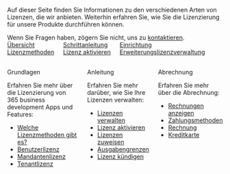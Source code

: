Auf dieser Seite finden Sie Informationen zu den verschiedenen Arten von Lizenzen, die wir anbieten. Weiterhin erfahren Sie, wie Sie die Lizenzierung für unsere Produkte durchführen können.

<div class="alert alert-info">
    <i class="fa-solid fa-lightbulb"></i> Wenn Sie Fragen haben, zögern Sie nicht, uns zu <a href="https://365businessdev.com/kontakt/" target="_blank">kontaktieren</a>.
</div>

<div class="columns">
   <div>
       <a href="license-methods/">
           <div>
               <div><i class="fa-duotone fa-map"></i></div>
               <div>&Uuml;bersicht</div>
               <div>Lizenzmethoden</div>
           </div>
       </a>
   </div>
   <div>
       <a href="license-management/activate-license/">
           <div>
               <div><i class="fa-duotone fa-ballot-check"></i></div>
               <div>Schrittanleitung</div>
               <div>Lizenz aktivieren</div>
           </div>
       </a>
   </div>
   <div>
       <a href="license-management/">
           <div>
               <div><i class="fa-duotone fa-book-open-cover"></i></div>
               <div>Einrichtung</div>
               <div>Erweiterungslizenzverwaltung</div>
           </div>
       </a>
   </div>
</div>

<div class="columns" style="margin-top: 30px;">
   <div>
        <span class="columns-title">Grundlagen</span>
        <p>
            Erfahren Sie mehr über die Lizenzierung von 365 business development Apps und Features:
            <ul class="fa-ul">
                <li><span class="fa-li"><i class="fa-solid fa-book"></i></span><a href="license-methods/">Welche Lizenzmethoden gibt es?</a></li>
                <li><span class="fa-li"><i class="fa-solid fa-user"></i></span><a href="license-methods/user-license/">Benutzerlizenz</a></li>
                <li><span class="fa-li"><i class="fa-solid fa-building"></i></span><a href="license-methods/company-license/">Mandantenlizenz</a></li>
                <li><span class="fa-li"><i class="fa-solid fa-server"></i></span><a href="license-methods/tenant-license/">Tenantlizenz</a></li>
            </ul>
        </p>
    </div>
    <div>
         <span class="columns-title">Anleitung</span>
             <p>
                Erfahren Sie mehr darüber, wie Sie Ihre Lizenzen verwalten:
                <ul class="fa-ul">
                    <li><span class="fa-li"><i class="fa-solid fa-list-check"></i></span><a href="license-management/">Lizenzen verwalten</a></li>
                    <li><span class="fa-li"><i class="fa-solid fa-file-signature"></i></span><a href="license-management/activate-license/">Lizenz aktivieren</a></li>
                    <li><span class="fa-li"><i class="fa-solid fa-users"></i></span><a href="license-management/assign-license/">Lizenzen zuweisen</a></li>
                    <li><span class="fa-li"><i class="fa-solid fa-sliders"></i></span><a href="license-management/spending-limit/">Ausgabengrenzen</a></li>
                    <li><span class="fa-li"><i class="fa-solid fa-file-xmark"></i></span><a href="license-management/terminate-license/">Lizenz kündigen</a></li>
                </ul>
            </p>
    </div>
    <div>
         <span class="columns-title">Abrechnung</span>
             <p>
                Erfahren Sie mehr über die Abrechnung:
                <ul class="fa-ul">
                    <li><span class="fa-li"><i class="fa-solid fa-file-invoice"></i></span><a href="invoicing/invoices">Rechnungen anzeigen</a></li>
                    <li><span class="fa-li"><i class="fa-solid fa-cash-register"></i></span><a href="invoicing/payment">Zahlungsmethoden</a></li>
                    <li><span class="fa-li"><i class="fa-solid fa-money-bill"></i></span><a href="invoicing/payment/#zahlung-per-rechnung">Rechnung</a></li>
                    <li><span class="fa-li"><i class="fa-solid fa-credit-card"></i></span><a href="invoicing/payment/#zahlung-per-kreditkarte">Kreditkarte</a></li>
                </ul>
            </p>
    </div>
</div>